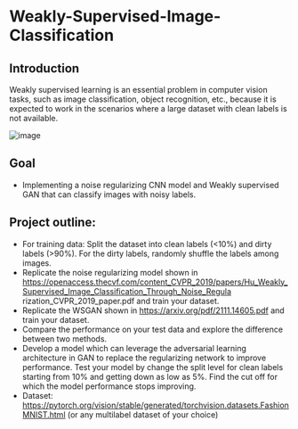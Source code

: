 # Weakly-Supervised-Image-Classification

## Introduction
Weakly supervised learning is an essential problem in computer vision tasks, such as image classification,
object recognition, etc., because it is expected to work in the scenarios where a large dataset with clean
labels is not available.

![image](https://user-images.githubusercontent.com/67594298/197056562-eee22d08-51b1-4a4e-b115-33b1c43c2688.png)

## Goal
- Implementing a noise regularizing CNN model and Weakly supervised GAN that can classify images with noisy labels.

## Project outline:
- For training data: Split the dataset into clean labels (<10%) and dirty labels (>90%). For the dirty labels, randomly shuffle the labels
among images.
- Replicate the noise regularizing model shown
in https://openaccess.thecvf.com/content_CVPR_2019/papers/Hu_Weakly_Supervised_Image_Classification_Through_Noise_Regula
rization_CVPR_2019_paper.pdf and train your dataset.
- Replicate the WSGAN shown in https://arxiv.org/pdf/2111.14605.pdf and train your dataset.
- Compare the performance on your test data and explore the difference between two methods.
- Develop a model which can leverage the adversarial learning architecture in GAN to replace the regularizing network to improve
performance. Test your model by change the split level for clean labels starting from 10% and getting down as low as 5%. Find the cut
off for which the model performance stops improving.
- Dataset: https://pytorch.org/vision/stable/generated/torchvision.datasets.FashionMNIST.html (or any multilabel dataset of your
choice)
